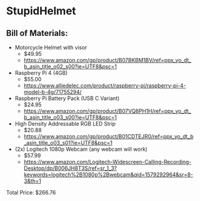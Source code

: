 # StupidHelmet
## Bill of Materials:
* Motorcycle Helmet with visor
    * $49.95
    * https://www.amazon.com/gp/product/B07BKBM1BV/ref=ppx_yo_dt_b_asin_title_o02_s00?ie=UTF8&psc=1
* Raspberry Pi 4 (4GB)
    * $55.00
    * https://www.alliedelec.com/product/raspberry-pi/raspberry-pi-4-model-b-4g/71755294/
* Raspberry Pi Battery Pack (USB C Variant)
    * $24.95
    * https://www.amazon.com/gp/product/B07VQ8PH1H/ref=ppx_yo_dt_b_asin_title_o03_s00?ie=UTF8&psc=1
* High Density Addressable RGB LED Strip
    * $20.88
    * https://www.amazon.com/gp/product/B01CDTEJR0/ref=ppx_yo_dt_b_asin_title_o03_s01?ie=UTF8&psc=1
* (2x) Logitech 1080p Webcam (any webcam will work)
    * $57.99
    * https://www.amazon.com/Logitech-Widescreen-Calling-Recording-Desktop/dp/B006JH8T3S/ref=sr_1_3?keywords=logitech%2B1080p%2Bwebcam&qid=1579292964&sr=8-3&th=1

Total Price: $266.76